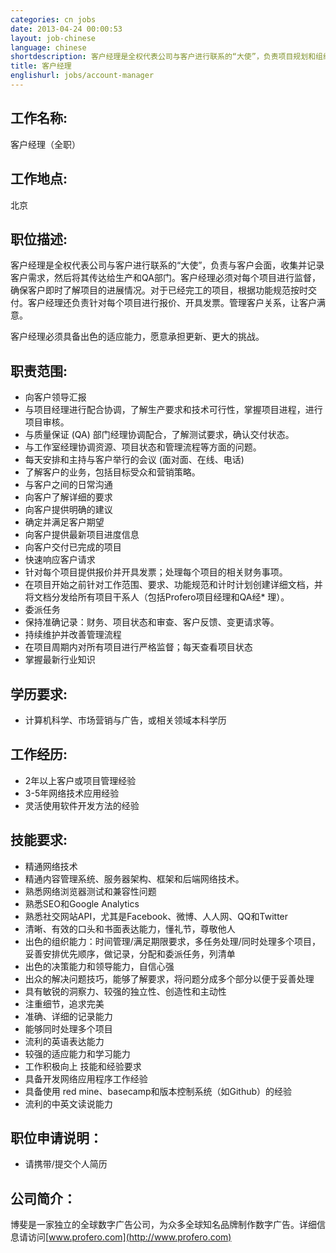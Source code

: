 ```yaml
---
categories: cn jobs
date: 2013-04-24 00:00:53
layout: job-chinese
language: chinese
shortdescription: 客户经理是全权代表公司与客户进行联系的“大使”，负责项目规划和组织的所有工作。
title: 客户经理
englishurl: jobs/account-manager
---
```


## 工作名称:
客户经理（全职）

## 工作地点:
北京

## 职位描述: 
客户经理是全权代表公司与客户进行联系的“大使”，负责与客户会面，收集并记录客户需求，然后将其传达给生产和QA部门。客户经理必须对每个项目进行监督，确保客户即时了解项目的进展情况。对于已经完工的项目，根据功能规范按时交付。客户经理还负责针对每个项目进行报价、开具发票。管理客户关系，让客户满意。

客户经理必须具备出色的适应能力，愿意承担更新、更大的挑战。

## 职责范围:
* 向客户领导汇报
* 与项目经理进行配合协调，了解生产要求和技术可行性，掌握项目进程，进行项目审核。
* 与质量保证 (QA) 部门经理协调配合，了解测试要求，确认交付状态。
* 与工作室经理协调资源、项目状态和管理流程等方面的问题。
* 每天安排和主持与客户举行的会议 (面对面、在线、电话)
* 了解客户的业务，包括目标受众和营销策略。
* 与客户之间的日常沟通
* 向客户了解详细的要求
* 向客户提供明确的建议
* 确定并满足客户期望
* 向客户提供最新项目进度信息
* 向客户交付已完成的项目
* 快速响应客户请求
* 针对每个项目提供报价并开具发票；处理每个项目的相关财务事项。
* 在项目开始之前针对工作范围、要求、功能规范和计时计划创建详细文档，并将文档分发给所有项目干系人（包括Profero项目经理和QA经* 理）。
* 委派任务
* 保持准确记录：财务、项目状态和审查、客户反馈、变更请求等。
* 持续维护并改善管理流程
* 在项目周期内对所有项目进行严格监督；每天查看项目状态
* 掌握最新行业知识

## 学历要求:
* 计算机科学、市场营销与广告，或相关领域本科学历

## 工作经历:
* 2年以上客户或项目管理经验
* 3-5年网络技术应用经验
* 灵活使用软件开发方法的经验

## 技能要求:
* 精通网络技术
* 精通内容管理系统、服务器架构、框架和后端网络技术。
* 熟悉网络浏览器测试和兼容性问题
* 熟悉SEO和Google Analytics
* 熟悉社交网站API，尤其是Facebook、微博、人人网、QQ和Twitter
* 清晰、有效的口头和书面表达能力，懂礼节，尊敬他人
* 出色的组织能力：时间管理/满足期限要求，多任务处理/同时处理多个项目，妥善安排优先顺序，做记录，分配和委派任务，列清单
* 出色的决策能力和领导能力，自信心强
* 出众的解决问题技巧，能够了解要求，将问题分成多个部分以便于妥善处理
* 具有敏锐的洞察力、较强的独立性、创造性和主动性
* 注重细节，追求完美
* 准确、详细的记录能力
* 能够同时处理多个项目
* 流利的英语表达能力
* 较强的适应能力和学习能力
* 工作积极向上 技能和经验要求
* 具备开发网络应用程序工作经验
* 具备使用 red mine、basecamp和版本控制系统（如Github）的经验
* 流利的中英文读说能力

## 职位申请说明：
* 请携带/提交个人简历

## 公司简介：
博斐是一家独立的全球数字广告公司，为众多全球知名品牌制作数字广告。详细信息请访问[www.profero.com](http://www.profero.com)